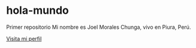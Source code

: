 # hola-mundo
Primer repositorio
Mi nombre es Joel Morales Chunga, vivo en Piura, Perú.

[Visita mi perfil](https://www.linkedin.com/in/joelmoraleschunga/)

